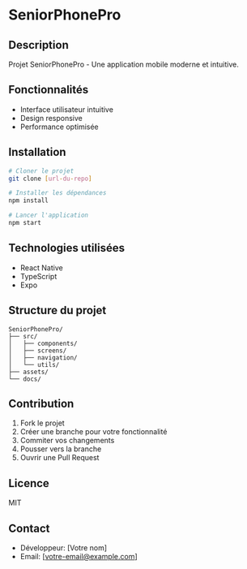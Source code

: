 # SeniorPhonePro

## Description
Projet SeniorPhonePro - Une application mobile moderne et intuitive.

## Fonctionnalités
- Interface utilisateur intuitive
- Design responsive
- Performance optimisée

## Installation
```bash
# Cloner le projet
git clone [url-du-repo]

# Installer les dépendances
npm install

# Lancer l'application
npm start
```

## Technologies utilisées
- React Native
- TypeScript
- Expo

## Structure du projet
```
SeniorPhonePro/
├── src/
│   ├── components/
│   ├── screens/
│   ├── navigation/
│   └── utils/
├── assets/
└── docs/
```

## Contribution
1. Fork le projet
2. Créer une branche pour votre fonctionnalité
3. Commiter vos changements
4. Pousser vers la branche
5. Ouvrir une Pull Request

## Licence
MIT

## Contact
- Développeur: [Votre nom]
- Email: [votre-email@example.com]
